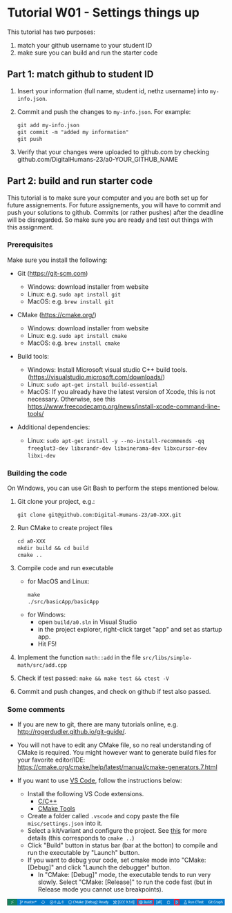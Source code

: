 # Tutorial W01 - Settings things up

This tutorial has two purposes:

1. match your github username to your student ID
2. make sure you can build and run the starter code

## Part 1: match github to student ID

1. Insert your information (full name, student id, nethz username) into `my-info.json`.

2. Commit and push the changes to `my-info.json`. For example:

   ```
   git add my-info.json
   git commit -m "added my information"
   git push
   ```

3. Verify that your changes were uploaded to github.com by checking github.com/DigitalHumans-23/a0-YOUR_GITHUB_NAME

## Part 2: build and run starter code

This tutorial is to make sure your computer and you are both set up for future assignements. For future assignements, you will have to commit and push your solutions to github. Commits (or rather pushes) after the deadline will be disregarded. So make sure you are ready and test out things with this assignment.

### Prerequisites
Make sure you install the following:

- Git (https://git-scm.com)
    + Windows: download installer from website
    + Linux: e.g. `sudo apt install git`
    + MacOS: e.g. `brew install git`
- CMake (https://cmake.org/) 
    + Windows: download installer from website
    + Linux: e.g. `sudo apt install cmake`
    + MacOS: e.g. `brew install cmake`

- Build tools:
    + Windows: Install Microsoft visual studio C++ build tools. (https://visualstudio.microsoft.com/downloads/)
    + Linux: `sudo apt-get install build-essential`
    + MacOS: If you already have the latest version of Xcode, this is not necessary. Otherwise, see this https://www.freecodecamp.org/news/install-xcode-command-line-tools/
     
- Additional dependencies: 
    + Linux: `sudo apt-get install -y --no-install-recommends -qq freeglut3-dev libxrandr-dev libxinerama-dev libxcursor-dev libxi-dev` 
 
### Building the code

On Windows, you can use Git Bash to perform the steps mentioned below.

1. Git clone your project, e.g.:

   ```
   git clone git@github.com:Digital-Humans-23/a0-XXX.git
   ```

2. Run CMake to create project files
    ```
    cd a0-XXX
    mkdir build && cd build
    cmake ..
    ```
3. Compile code and run executable
    - for MacOS and Linux:
        ```
        make
        ./src/basicApp/basicApp
        ```
    - for Windows: 
        * open `build/a0.sln` in Visual Studio
        * in the project explorer, right-click target "app" and set as startup app.
        * Hit F5!

3. Implement the function `math::add` in the file `src/libs/simple-math/src/add.cpp`

4. Check if test passed: `make && make test && ctest -V`

5. Commit and push changes, and check on github if test also passed.

### Some comments

- If you are new to git, there are many tutorials online, e.g. http://rogerdudler.github.io/git-guide/.

- You will not have to edit any CMake file, so no real understanding of CMake is required. You might however want to generate build files for your favorite editor/IDE: https://cmake.org/cmake/help/latest/manual/cmake-generators.7.html

- If you want to use [VS Code](https://code.visualstudio.com/), follow the instructions below:
    - Install the following VS Code extensions.
        - [C/C++](https://marketplace.visualstudio.com/items?itemName=ms-vscode.cpptools)
        - [CMake Tools](https://marketplace.visualstudio.com/items?itemName=ms-vscode.cmake-tools)
    - Create a folder called `.vscode` and copy paste the file `misc/settings.json` into it. 
    - Select a kit/variant and configure the project. See [this](https://vector-of-bool.github.io/docs/vscode-cmake-tools/getting_started.html#configuring-your-project) for more details (this corresponds to ```cmake ..```)
    - Click "Build" button in status bar (bar at the botton) to compile and run the executable by "Launch" button.
    - If you want to debug your code, set cmake mode into "CMake: [Debug]" and click "Launch the debugger" button. 
        - In "CMake: [Debug]" mode, the executable tends to run very slowly. Select "CMake: [Release]" to run the code fast (but in Release mode you cannot use breakpoints). 

![status bar](misc/vscode.png)
